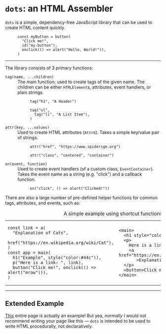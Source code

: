 <!-- OK i lied it's actually HTML -->
<h1><code class="fancy">dots</code>: an HTML Assembler</h1>
<p><code class="fancy">dots</code> is a simple, dependency-free JavaScript library that can be used to create HTML
  content quickly.</p>
<figure>
  <pre><code class="language-javascript">const myButton = button(
  "Click me!",
  id("my-button"),
  onclick(() =&gt; alert("Hello, World!")),
)</code></pre>
</figure>
<hr>
<p>The library consists of 3 primary functions:</p>
<dl>
  <dt><code class="language-javascript">tag(name, ...children)</code></dt>
  <dd>The main function; used to create tags of the given name. The children can be either <code
      class="language-javascript">HTMLElement</code>s, attributes, event handlers, or plain strings.<figure>
      <pre><code class="language-javascript">tag("h1", "A Header")</code></pre>
      <pre><code class="language-javascript">tag("ul",
  tag("li", "A List Item"),
)</code></pre>
    </figure>
  </dd>
  <dt><code class="language-javascript">attr(key, ...values)</code></dt>
  <dd>Used to create HTML attributes (<code class="language-javascript">Attr</code>s). Takes a simple key/value pair of
    strings.<figure>
      <pre><code class="language-javascript">attr("href", "https://www.spidersge.org")</code></pre>
      <pre><code class="language-javascript">attr("class", "centered", "container")</code></pre>
    </figure>
  </dd>
  <dt><code class="language-javascript">on(event, function)</code></dt>
  <dd>Used to create event handlers (of a custom class, <code class="language-javascript">EventContainer</code>). Takes
    the event name as a string (e.g. "click") and a callback function.<figure>
      <pre><code class="language-javascript">on("click", () =&gt; alert("Clicked!"))</code></pre>
    </figure>
  </dd>
</dl>
<p>There are also a large number of pre-defined helper functions for common tags, attributes, and events, such as:</p>
<table>
  <caption>A simple example using shortcut functions.</caption>
  <tr>
    <td>
      <pre><code class="language-javascript">const link = a(
  "Explanation of Cats",
  href("https://en.wikipedia.org/wiki/Cat"),
)
const app = main(
  h1("Example", style("color:#44c")),
  p("Here is a link: ", link),
  button("Click me!", onclick(() =&gt; alert("mrow"))),
)</code></pre>
    </td>
    <td>
      <pre><code class="language-html">&lt;main&gt;
  &lt;h1 style="color:#44c"&gt;Example&lt;/h1&gt;
  &lt;p&gt;
    Here is a link:
    &lt;a href="https://en.wikipedia.org/wiki/Cat"
       &gt;Explanation of Cats&lt;/a&gt;
  &lt;/p&gt;
  &lt;button&gt;Click me!&lt;/button&gt;
&lt;/main&gt;</code></pre>
    </td>
  </tr>
</table>
<hr>
<h2>Extended Example</h2>
<p><a target="_blank" href="https://mdvorak340.github.io/dots">This</a> entire page is actually an example! But yea, <em>normally</em> I would not recommend writing your page like this
  — <code class="fancy">dots</code> is intended to be used to write HTML procedurally, not declaratively.</p>
